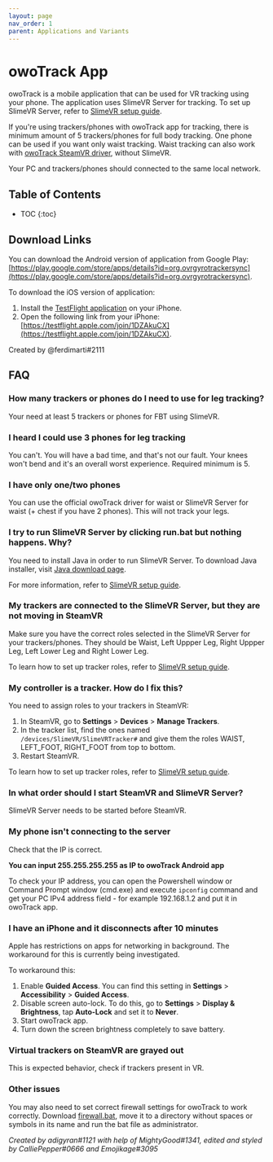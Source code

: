 ```yaml
---
layout: page
nav_order: 1
parent: Applications and Variants
---
```


# owoTrack App

owoTrack is a mobile application that can be used for VR tracking using your phone.
The application uses SlimeVR Server for tracking. To set up SlimeVR Server, refer to [SlimeVR setup guide](../server-setup/slimevr-setup.md).

If you're using trackers/phones with owoTrack app for tracking, there is minimum amount of 5 trackers/phones for full body tracking. One phone can be used if you want only waist tracking. Waist tracking can also work with [owoTrack SteamVR driver](https://github.com/abb128/owo-track-driver), without SlimeVR.

Your PC and trackers/phones should connected to the same local network.

## Table of Contents

* TOC
{:toc}

## Download Links

You can download the Android version of application from Google Play: [https://play.google.com/store/apps/details?id=org.ovrgyrotrackersync](https://play.google.com/store/apps/details?id=org.ovrgyrotrackersync).

To download the iOS version of application:

1. Install the [TestFlight application](https://apps.apple.com/ru/app/testflight/id899247664) on your iPhone.
1. Open the following link from your iPhone: [https://testflight.apple.com/join/1DZAkuCX](https://testflight.apple.com/join/1DZAkuCX).

Created by @ferdimarti#2111

## FAQ

### How many trackers or phones do I need to use for leg tracking?

Your need at least 5 trackers or phones for FBT using SlimeVR.

### I heard I could use 3 phones for leg tracking

You can't. You will have a bad time, and that's not our fault. Your knees won't bend and it's an overall worst experience. Required minimum is 5.

### I have only one/two phones

​You can use the official owoTrack driver for waist or SlimeVR Server for waist (+ chest if you have 2 phones). This will not track your legs.

### I try to run SlimeVR Server by clicking run.bat but nothing happens. Why?

​You need to install Java in order to run SlimeVR Server. To download Java installer, visit [Java download page](https://www.java.com/en/download/manual.jsp).

​For more information, refer to [SlimeVR setup guide](../server-setup/slimevr-setup.md).

### My trackers are connected to the SlimeVR Server, but they are not moving in SteamVR

​Make sure you have the correct roles selected in the SlimeVR Server for your trackers/phones. They should be Waist, Left Uppper Leg, Right Uppper Leg, Left Lower Leg and Right Lower Leg.

To learn how to set up tracker roles, refer to [SlimeVR setup guide](../server-setup/slimevr-setup.md).

### My controller is a tracker. How do I fix this?

​You need to assign roles to your trackers in SteamVR:

1. In SteamVR, go to **Settings** > **Devices** > **Manage Trackers**.
1. In the tracker list, find the ones named `/devices/SlimeVR/SlimeVRTracker#` and give them the roles WAIST, LEFT_FOOT, RIGHT_FOOT from top to bottom.
1. Restart SteamVR.

To learn how to set up tracker roles, refer to [SlimeVR setup guide](../server-setup/slimevr-setup.md).

### In what order should I start SteamVR and SlimeVR Server?

​SlimeVR Server needs to be started before SteamVR.

### My phone isn't connecting to the server

​Check that the IP is correct.

​**You can input 255.255.255.255 as IP to owoTrack Android app**

To check your IP address, you can open the Powershell window or Command Prompt window (cmd.exe) and execute `ipconfig` command and get your PC IPv4 address field - for example 192.168.1.2 and put it in owoTrack app.

### I have an iPhone and it disconnects after 10 minutes

Apple has restrictions on apps for networking in background. The workaround for this is currently being investigated.

To workaround this:

1. Enable **Guided Access**. You can find this setting in **Settings** > **Accessibility** > **Guided Access**.
1. Disable screen auto-lock. To do this, go to **Settings** > **Display & Brightness**, tap **Auto-Lock** and set it to **Never**.
1. Start owoTrack app.
1. Turn down the screen brightness completely to save battery.

### Virtual trackers on SteamVR are grayed out

This is expected behavior, check if trackers present in VR.

### Other issues

You may also need to set correct firewall settings for owoTrack to work correctly. Download [firewall.bat](../files/firewall.bat), move it to a directory without spaces or symbols in its name and run the bat file as administrator.

*Created by adigyran#1121 with help of MightyGood#1341, edited and styled by CalliePepper#0666 and Emojikage#3095*
